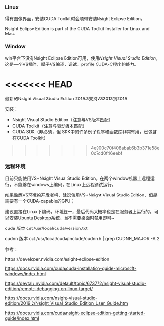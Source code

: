 ### Linux


得有图像界面，安装CUDA Toolkit时会顺带安装Nsight Eclipse Edition。

Nsight Eclipse Edition is part of the CUDA Toolkit Installer for Linux and Mac.



### Window

win平台下没有Nsight Eclipse Edition可用，使用*Nsight Visual Studio Edition*，这是一个VS插件，赋予VS编译、调试、profile CUDA-C程序的能力。

<<<<<<< HEAD
=======
最新的Nsight Visual Studio Edition 2019.3支持VS2013到2019

安装：

- Nsight Visual Studio Edition（注意与VS版本匹配）
- CUDA Toolkit（注意与驱动版本匹配）
-  CUDA SDK（非必须，但 SDK中的许多例子程序和函数库非常有用，已包含在CUDA Toolkit）

>>>>>>> 4e900c70f408abab6b3b371e58e0c7cd0f46eebf


### 远程环境

目前只能使用VS+Nsight Visual Studio Edition，在两个window机器上远程运行，不能够在windows上编码，在Linux上远程调试运行。



如果熟悉VS环境的开发者吗，建议使用VS+Nsight Visual Studio Edition，但是需要有一个CUDA-capable的GPU；

建议直接在Linux下编码，环境统一，最后代码大概率也是在服务器上运行的。可以安装Ubuntu Desktop系统，当不需要桌面时禁用即可~



cuda 版本 
cat /usr/local/cuda/version.txt

cudnn 版本 
cat /usr/local/cuda/include/cudnn.h | grep CUDNN_MAJOR -A 2



参考：

https://developer.nvidia.com/nsight-eclipse-edition

https://docs.nvidia.com/cuda/cuda-installation-guide-microsoft-windows/index.html

https://devtalk.nvidia.com/default/topic/673772/nsight-visual-studio-edition/remote-debugging-on-linux-target/

https://docs.nvidia.com/nsight-visual-studio-edition/2019.2/Nsight_Visual_Studio_Edition_User_Guide.htm

https://docs.nvidia.com/cuda/nsight-eclipse-edition-getting-started-guide/index.html